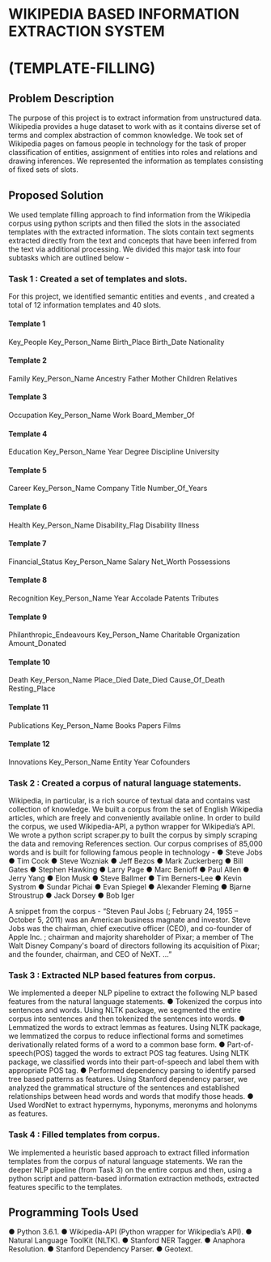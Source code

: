 
# WIKIPEDIA BASED INFORMATION EXTRACTION SYSTEM
#             (TEMPLATE-FILLING)

## Problem Description
The purpose of this project is to extract information from unstructured data. Wikipedia provides a huge dataset to work with as it contains diverse set of terms and complex abstraction of common knowledge. We took set of Wikipedia pages on famous people in technology for the task of proper classification of entities, assignment of entities into roles and relations and drawing inferences. We represented the information as templates consisting of fixed sets of slots.

## Proposed Solution
We used template filling approach to find information from the Wikipedia corpus using python scripts and then filled the slots in the associated templates with the extracted information. The slots contain text segments extracted directly from the text and concepts that have been inferred from the text via additional processing. We divided this major task into four subtasks which are outlined below -

### Task 1 : Created a set of templates and slots.
For this project, we identified semantic entities and events , and created a total of 12 information templates and 40 slots.
#### Template 1
Key_People
Key_Person_Name
Birth_Place
Birth_Date
Nationality
#### Template 2
Family
Key_Person_Name
Ancestry
Father
Mother
Children
Relatives
#### Template 3
Occupation
Key_Person_Name
Work
Board_Member_Of
#### Template 4
Education
Key_Person_Name
Year
Degree
Discipline
University
#### Template 5
Career
Key_Person_Name
Company
Title
Number_Of_Years
#### Template 6
Health
Key_Person_Name
Disability_Flag
Disability
Illness
#### Template 7
Financial_Status
Key_Person_Name
Salary
Net_Worth
Possessions
#### Template 8
Recognition
Key_Person_Name
Year
Accolade
Patents
Tributes
#### Template 9
Philanthropic_Endeavours
Key_Person_Name
Charitable Organization
Amount_Donated
#### Template 10
Death
Key_Person_Name
Place_Died
Date_Died
Cause_Of_Death
Resting_Place
#### Template 11
Publications
Key_Person_Name
Books
Papers
Films
#### Template 12
Innovations
Key_Person_Name
Entity
Year
Cofounders


### Task 2 : Created a corpus of natural language statements.
Wikipedia, in particular, is a rich source of textual data and contains vast collection of knowledge. We built a corpus from the set of English Wikipedia articles, which are freely and conveniently available online. In order to build the corpus, we used Wikipedia-API, a python wrapper for Wikipedia’s API. We wrote a python script scraper.py to built the corpus by simply scraping the data and removing References section. Our corpus comprises of 85,000 words and is built for following famous people in technology -
● Steve Jobs
● Tim Cook
● Steve Wozniak
● Jeff Bezos
● Mark Zuckerberg
● Bill Gates
● Stephen Hawking
● Larry Page
● Marc Benioff
● Paul Allen
● Jerry Yang
● Elon Musk
● Steve Ballmer
● Tim Berners-Lee
● Kevin Systrom
● Sundar Pichai
● Evan Spiegel
● Alexander Fleming
● Bjarne Stroustrup
● Jack Dorsey
● Bob Iger

A snippet from the corpus -
“Steven Paul Jobs (; February 24, 1955 – October 5, 2011) was an American business magnate and investor. Steve Jobs was the chairman, chief executive officer (CEO), and co-founder of Apple Inc. ; chairman and majority shareholder of Pixar; a member of The Walt Disney Company's board of directors following its acquisition of Pixar; and the founder, chairman, and CEO of NeXT. …”

### Task 3 : Extracted NLP based features from corpus.
We implemented a deeper NLP pipeline to extract the following NLP based features from the natural language statements.
● Tokenized the corpus into sentences and words. Using NLTK package, we segmented the entire corpus into sentences and
then tokenized the sentences into words.
● Lemmatized the words to extract lemmas as features. Using NLTK package, we lemmatized the corpus to reduce inflectional forms and sometimes derivationally related forms of a word to a common base form.
● Part-of-speech(POS) tagged the words to extract POS tag features. Using NLTK package, we classified words into their part-of-speech and label them with appropriate POS tag.
● Performed dependency parsing to identify parsed tree based patterns as features. Using Stanford dependency parser, we analyzed the grammatical structure of the sentences and established relationships between head words and words that modify those heads.
● Used WordNet to extract hypernyms, hyponyms, meronyms and holonyms as features.

### Task 4 : Filled templates from corpus.
We implemented a heuristic based approach to extract filled information templates from the corpus of natural language statements. We ran the deeper NLP pipeline (from Task 3) on the entire corpus and then, using a python script and pattern-based information extraction methods, extracted features specific to the templates.

## Programming Tools Used
● Python 3.6.1.
● Wikipedia-API (Python wrapper for Wikipedia’s API).
● Natural Language ToolKit (NLTK).
● Stanford NER Tagger.
● Anaphora Resolution.
● Stanford Dependency Parser.
● Geotext.
